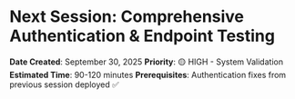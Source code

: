 # Next Session: Comprehensive Authentication & Endpoint Testing

**Date Created**: September 30, 2025
**Priority**: 🟡 HIGH - System Validation
**Estimated Time**: 90-120 minutes
**Prerequisites**: Authentication fixes from previous session deployed ✅